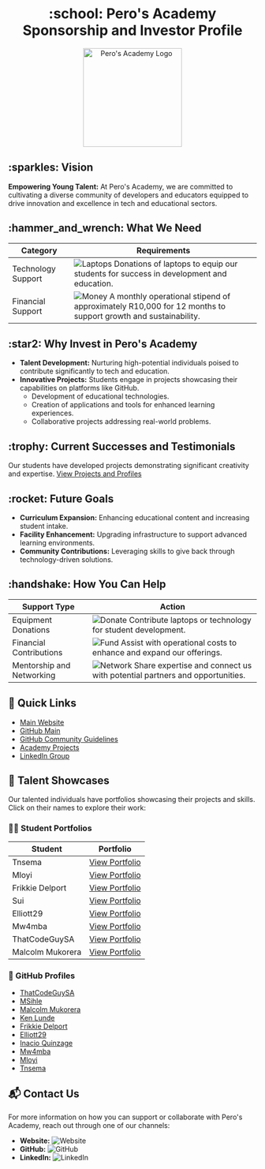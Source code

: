 <h1 align="center">:school: Pero's Academy Sponsorship and Investor Profile</h1>

<p align="center">
  <img src="https://github.com/Pero-s-Academy/Sponsorship-and-Investor-Profile/assets/126121348/adeb07bd-5285-4f3b-9744-31cc81597119" alt="Pero's Academy Logo" width="200"/>
</p>

<h2>:sparkles: Vision</h2>

**Empowering Young Talent:** At Pero's Academy, we are committed to cultivating a diverse community of developers and educators equipped to drive innovation and excellence in tech and educational sectors.

<h2>:hammer_and_wrench: What We Need</h2>

| **Category**        | **Requirements** |
|---------------------|------------------|
| Technology Support  | ![Laptops](https://img.shields.io/badge/Donate-Laptops-blue.svg?style=flat&logo=apple) Donations of laptops to equip our students for success in development and education. |
| Financial Support   | ![Money](https://img.shields.io/badge/Support-R10,000/month-green.svg?style=flat&logo=money) A monthly operational stipend of approximately R10,000 for 12 months to support growth and sustainability. |

<h2>:star2: Why Invest in Pero's Academy</h2>

- **Talent Development:** Nurturing high-potential individuals poised to contribute significantly to tech and education.
- **Innovative Projects:** Students engage in projects showcasing their capabilities on platforms like GitHub.
  - Development of educational technologies.
  - Creation of applications and tools for enhanced learning experiences.
  - Collaborative projects addressing real-world problems.

<h2>:trophy: Current Successes and Testimonials</h2>

Our students have developed projects demonstrating significant creativity and expertise. [View Projects and Profiles](https://pero-s-academy.github.io/Sponsorship-and-Investor-Profile/projects)

<h2>:rocket: Future Goals</h2>

- **Curriculum Expansion:** Enhancing educational content and increasing student intake.
- **Facility Enhancement:** Upgrading infrastructure to support advanced learning environments.
- **Community Contributions:** Leveraging skills to give back through technology-driven solutions.

<h2>:handshake: How You Can Help</h2>

| **Support Type**        | **Action** |
|-------------------------|------------|
| Equipment Donations     | ![Donate](https://img.shields.io/badge/Donate-Technology-red.svg?style=flat&logo=tech) Contribute laptops or technology for student development. |
| Financial Contributions | ![Fund](https://img.shields.io/badge/Fund-Operations-blue.svg?style=flat&logo=financial) Assist with operational costs to enhance and expand our offerings. |
| Mentorship and Networking | ![Network](https://img.shields.io/badge/Network-Connect-purple.svg?style=flat&logo=networking) Share expertise and connect us with potential partners and opportunities. |

## :link: Quick Links
- [Main Website](https://www.pero.co.za)
- [GitHub Main](https://github.com/Pero-s-Academy)
- [GitHub Community Guidelines](https://github.com/Pero-s-Academy/.github/tree/main)
- [Academy Projects](https://pero-s-academy.github.io/pero.github.io/)
- [LinkedIn Group](https://www.linkedin.com/groups/9803123/)

## :star2: Talent Showcases
Our talented individuals have portfolios showcasing their projects and skills. Click on their names to explore their work:

### :man_technologist: Student Portfolios
| Student | Portfolio |
|---------|-----------|
| Tnsema | [View Portfolio](https://pero-s-academy.github.io/tnsema.io/) |
| Mloyi | [View Portfolio](https://pero-s-academy.github.io/mloyi.io) |
| Frikkie Delport | [View Portfolio](https://pero-s-academy.github.io/FrikkieDelport.io) |
| Sui | [View Portfolio](https://pero-s-academy.github.io/sui.github.io) |
| Elliott29 | [View Portfolio](https://pero-s-academy.github.io/elliott29.io) |
| Mw4mba | [View Portfolio](https://pero-s-academy.github.io/Mw4mba.io) |
| ThatCodeGuySA | [View Portfolio](https://pero-s-academy.github.io/ThatCodeGuySA.io) |
| Malcolm Mukorera | [View Portfolio](https://pero-s-academy.github.io/MalcolmMukorera.io) |

### :busts_in_silhouette: GitHub Profiles
- [ThatCodeGuySA](https://github.com/ThatCodeGuySA)
- [MSihle](https://github.com/MSihle)
- [Malcolm Mukorera](https://github.com/MalcolmMukorera)
- [Ken Lunde](https://github.com/Ken099-lunde)
- [Frikkie Delport](https://github.com/FrikkieDelport)
- [Elliott29](https://github.com/Pero-s-Academy/Talent/tree/main/Profiles/Elliott29)
- [Inacio Quinzage](https://github.com/Pero-s-Academy/Talent/tree/main/Profiles/Inacio%20Quinzage)
- [Mw4mba](https://github.com/Pero-s-Academy/Talent/tree/main/Profiles/Mw4mba)
- [Mloyi](https://github.com/Pero-s-Academy/Talent/tree/main/Profiles/mloyi)
- [Tnsema](https://github.com/Pero-s-Academy/Talent/tree/main/Profiles/tnsema)

## :mailbox_with_mail: Contact Us
For more information on how you can support or collaborate with Pero's Academy, reach out through one of our channels:
- **Website:** ![Website](https://img.shields.io/badge/Web-pero.co.za-blue?style=flat-square&logo=googlechrome)
- **GitHub:** ![GitHub](https://img.shields.io/github/followers/Pero-s-Academy?label=Follow&style=social)
- **LinkedIn:** ![LinkedIn](https://img.shields.io/badge/LinkedIn-Group-blue?style=flat-square&logo=linkedin)
